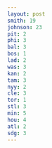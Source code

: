 ```yaml
---
layout: post
smith: 19
johnson: 23
pit: 2
phi: 3
bal: 3
bos: 1
lad: 2
was: 3
kan: 2
tam: 3
nyy: 2
cle: 3
tor: 1
stl: 3
min: 5
hou: 4
atl: 2
sdg: 3
---
```

